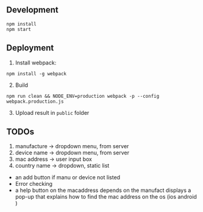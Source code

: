 ## Development

```
npm install
npm start
```

## Deployment

1. Install webpack:

``npm install -g webpack``

2. Build

``npm run clean && NODE_ENV=production webpack -p --config webpack.production.js``

3. Upload result in ``public`` folder

## TODOs

1. manufacture -> dropdown menu, from server
2. device name -> dropdown menu, from server
3. mac address -> user input box
4. country name -> dropdown, static list

- an add button if manu or device not listed 
- Error checking
- a help button on the macaddress depends on the manufact displays a pop-up that explains how to find the mac address on the os (ios android )

